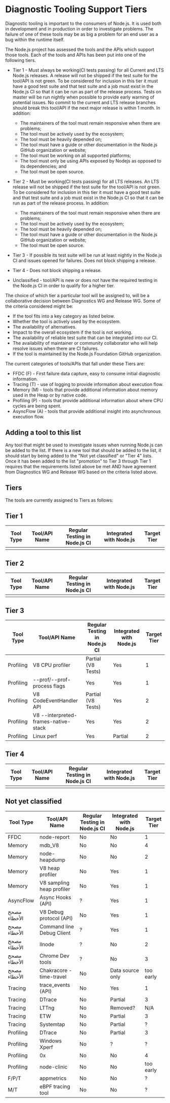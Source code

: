 # Diagnostic Tooling Support Tiers

Diagnostic tooling is important to the consumers of Node.js. It is used both in development and in production in order to investigate problems.  The failure of one of these tools may be as big a problem for an end user as a bug within the runtime itself.

The Node.js project has assessed the tools and the APIs which support those tools. Each of the tools and APIs has been put into one of the following tiers.

* Tier 1 - Must always be working(CI tests passing) for all Current and LTS Node.js releases. A release will not be shipped if the test suite for the tool/API is not green. To be considered for inclusion in this tier it must have a good test suite and that test suite and a job must exist in the Node.js CI so that it can be run as part of the release process.  Tests on master will be run nightly when possible to provide early warning of potential issues.  No commit to the current and LTS release branches should break this tool/API if the next major release is within 1 month. In addition:
    * The maintainers of the tool must remain responsive when there are problems;
    * The tool must be actively used by the ecosystem;
    * The tool must be heavily depended on;
    * The tool must have a guide or other documentation in the Node.js GitHub organization or website;
    * The tool must be working on all supported platforms;
    * The tool must only be using APIs exposed by Nodejs as opposed to its dependencies; and
    * The tool must be open source.

* Tier 2 - Must be working(CI tests passing) for all LTS releases. An LTS release will not be shipped if the test suite for the tool/API is not green. To be considered for inclusion in this tier it must have a good test suite and that test suite and a job must exist in the Node.js CI so that it can be run as part of the release process. In addition:
    * The maintainers of the tool must remain responsive when there are problems;
    * The tool must be actively used by the ecosystem;
    * The tool must be heavily depended on;
    * The tool must have a guide or other documentation in the Node.js GitHub organization or website;
    * The tool must be open source.

 * Tier 3 - If possible its test suite will be run at least nightly in the Node.js CI and issues opened for failures.  Does not block shipping a release.

 * Tier 4 - Does not block shipping a release.

 * Unclassified - tool/API is new or does not have the required testing in the Node.js CI in order to qualify for a higher tier.

The choice of which tier a particular tool will be assigned to, will be a collaborative decision between Diagnostics WG and Release WG. Some of the criteria considered might be:

* If the tool fits into a key category as listed below.
* Whether the tool is actively used by the ecosystem.
* The availability of alternatives.
* Impact to the overall ecosystem if the tool is not working.
* The availability of reliable test suite that can be integrated into our CI.
* The availability of maintainer or community collaborator who will help resolve issues when there are CI failures.
* If the tool is maintained by the Node.js Foundation GitHub organization.

The current categories of tools/APIs that fall under these Tiers are:

* FFDC (F) - First failure data capture, easy to consume initial diagnostic information.
* Tracing (T) - use of logging to provide information about execution flow.
* Memory (M) - tools that provide additional information about memory used in the Heap or by native code.
* Profiling (P) - tools that provide additional information about where CPU cycles are being spent.
* AsyncFlow (A) - tools that provide additional insight into asynchronous execution flow.

## Adding a tool to this list

Any tool that might be used to investigate issues when running Node.js can be added to the list. If there is a new tool that should be added to the list, it should start by being added to the "Not yet classified" or "Tier 4" lists. Once it has been added to the list "promotion" to Tier 3 through Tier 1 requires that the requirements listed above be met AND have agreement from Diagnostics WG and Release WG based on the criteria listed above.

## Tiers

The tools are currently assigned to Tiers as follows:

## Tier 1

 | Tool Type | Tool/API Name | Regular Testing in Node.js CI | Integrated with Node.js | Target Tier |
 | --------- | ------------- | ----------------------------- | ----------------------- | ----------- |
 |           |               |                               |                         |             |

## Tier 2

 | Tool Type | Tool/API Name | Regular Testing in Node.js CI | Integrated with Node.js | Target Tier |
 | --------- | ------------- | ----------------------------- | ----------------------- | ----------- |
 |           |               |                               |                         |             |


## Tier 3

 | Tool Type | Tool/API Name                        | Regular Testing in Node.js CI | Integrated with Node.js | Target Tier |
 | --------- | ------------------------------------ | ----------------------------- | ----------------------- | ----------- |
 | Profiling | V8 CPU profiler                      | Partial (V8 Tests)            | Yes                     | 1           |
 | Profiling | --prof/--prof-process flags          | Yes                           | Yes                     | 1           |
 | Profiling | V8 CodeEventHandler API              | Partial (V8 Tests)            | Yes                     | 2           |
 | Profiling | V8 --interpreted-frames-native-stack | Yes                           | Yes                     | 2           |
 | Profiling | Linux perf                           | Yes                           | Partial                 | 2           |

## Tier 4

 | Tool Type | Tool/API Name | Regular Testing in Node.js CI | Integrated with Node.js | Target Tier |
 | --------- | ------------- | ----------------------------- | ----------------------- | ----------- |
 |           |               |                               |                         |             |

## Not yet classified

 | Tool Type    | Tool/API Name             | Regular Testing in Node.js CI | Integrated with Node.js | Target Tier |
 | ------------ | ------------------------- | ----------------------------- | ----------------------- | ----------- |
 | FFDC         | node-report               | No                            | No                      | 1           |
 | Memory       | mdb_V8                    | No                            | No                      | 4           |
 | Memory       | node-heapdump             | No                            | No                      | 2           |
 | Memory       | V8 heap profiler          | No                            | Yes                     | 1           |
 | Memory       | V8 sampling heap profiler | No                            | Yes                     | 1           |
 | AsyncFlow    | Async Hooks (API)         | ?                             | Yes                     | 1           |
 | مصحح الأخطاء | V8 Debug protocol (API)   | No                            | Yes                     | 1           |
 | مصحح الأخطاء | Command line Debug Client | ?                             | Yes                     | 1           |
 | مصحح الأخطاء | llnode                    | ?                             | No                      | 2           |
 | مصحح الأخطاء | Chrome Dev tools          | ?                             | No                      | 3           |
 | مصحح الأخطاء | Chakracore - time-travel  | No                            | Data source only        | too early   |
 | Tracing      | trace_events (API)        | No                            | Yes                     | 1           |
 | Tracing      | DTrace                    | No                            | Partial                 | 3           |
 | Tracing      | LTTng                     | No                            | Removed?                | N/A         |
 | Tracing      | ETW                       | No                            | Partial                 | 3           |
 | Tracing      | Systemtap                 | No                            | Partial                 | ?           |
 | Profiling    | DTrace                    | No                            | Partial                 | 3           |
 | Profiling    | Windows Xperf             | No                            | ?                       | ?           |
 | Profiling    | 0x                        | No                            | No                      | 4           |
 | Profiling    | node-clinic               | No                            | No                      | too early   |
 | F/P/T        | appmetrics                | No                            | No                      | ?           |
 | M/T          | eBPF tracing tool         | No                            | No                      | ?           |

